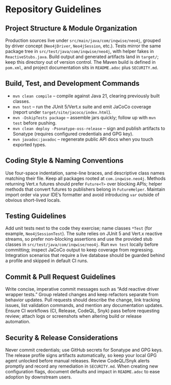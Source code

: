 # Repository Guidelines

## Project Structure & Module Organization
Production sources live under `src/main/java/com/inqwise/neo4j`, grouped by driver concept (`Neo4jDriver`, `Neo4jSession`, etc.). Tests mirror the same package tree in `src/test/java/com/inqwise/neo4j`, with helper fakes in `ReactiveStubs.java`. Build output and generated artifacts land in `target/`; keep this directory out of version control. The Maven build is defined in `pom.xml`, and project documentation sits in `README.adoc` plus `SECURITY.md`.

## Build, Test, and Development Commands
- `mvn clean compile` – compile against Java 21, clearing previously built classes.
- `mvn test` – run the JUnit 5/Vert.x suite and emit JaCoCo coverage (report under `target/site/jacoco/index.html`).
- `mvn -DskipTests package` – assemble jars quickly; follow up with `mvn test` before pushing.
- `mvn clean deploy -Psonatype-oss-release` – sign and publish artifacts to Sonatype (requires configured credentials and GPG key).
- `mvn javadoc:javadoc` – regenerate public API docs when you touch exported types.

## Coding Style & Naming Conventions
Use four-space indentation, same-line braces, and descriptive class names matching their file. Keep all packages rooted at `com.inqwise.neo4j`. Methods returning Vert.x futures should prefer `Future<T>` over blocking APIs; helper methods that convert futures to publishers belong in `FutureHelper`. Maintain import order via your IDE’s formatter and avoid introducing `var` outside of obvious short-lived locals.

## Testing Guidelines
Add unit tests next to the code they exercise; name classes `*Test` (for example, `Neo4jSessionTest`). The suite relies on JUnit 5 and Vert.x reactive streams, so prefer non-blocking assertions and use the provided stub classes in `src/test/java/com/inqwise/neo4j`. Run `mvn test` locally before committing; inspect JaCoCo output to keep coverage from regressing. Integration scenarios that require a live database should be guarded behind a profile and skipped in default CI runs.

## Commit & Pull Request Guidelines
Write concise, imperative commit messages such as “Add reactive driver wrapper tests.” Group related changes and keep refactors separate from behavior updates. Pull requests should describe the change, link tracking issues, list validation commands, and mention any documentation updates. Ensure CI workflows (CI, Release, CodeQL, Snyk) pass before requesting review; attach logs or screenshots when altering build or release automation.

## Security & Release Considerations
Never commit credentials; use GitHub secrets for Sonatype and GPG keys. The release profile signs artifacts automatically, so keep your local GPG agent unlocked before manual releases. Review CodeQL/Snyk alerts promptly and record any remediation in `SECURITY.md`. When creating new configuration flags, document defaults and impact in `README.adoc` to ease adoption by downstream users.
